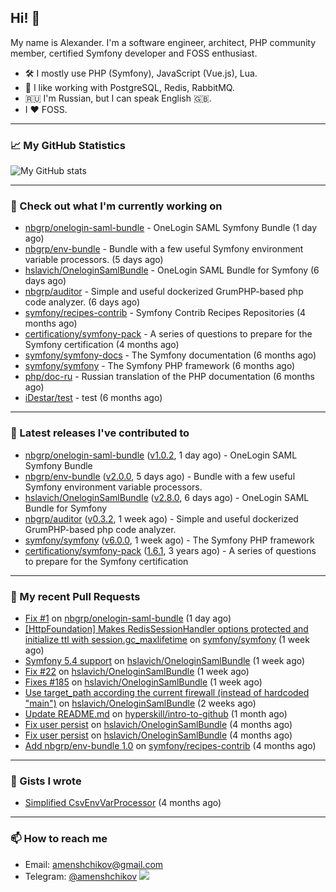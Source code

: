 ## Hi! 👋

My name is Alexander. I'm a software engineer, architect, PHP community member, certified Symfony developer and FOSS enthusiast.

* 🛠 I mostly use PHP (Symfony), JavaScript (Vue.js), Lua.
* 🧰 I like working with PostgreSQL, Redis, RabbitMQ.
* 🇷🇺 I'm Russian, but I can speak English 🇬🇧.
* I ♥ FOSS.

---

### 📈 My GitHub Statistics

![My GitHub stats](https://github-readme-stats.vercel.app/api?username=a-menshchikov&theme=calm&hide_title=true&show_icons=true)

[comment]: &lt;> (![Top Langs]&#40;https://github-readme-stats.vercel.app/api/top-langs/?username=a-menshchikov&theme=calm&hide_title=true&layout=compact&count_private=true&include_all_commits=true&langs_count=6&#41;)

---

### 👷 Check out what I'm currently working on

- [nbgrp/onelogin-saml-bundle](https://github.com/nbgrp/onelogin-saml-bundle) - OneLogin SAML Symfony Bundle (1 day ago)
- [nbgrp/env-bundle](https://github.com/nbgrp/env-bundle) - Bundle with a few useful Symfony environment variable processors. (5 days ago)
- [hslavich/OneloginSamlBundle](https://github.com/hslavich/OneloginSamlBundle) - OneLogin SAML Bundle for Symfony (6 days ago)
- [nbgrp/auditor](https://github.com/nbgrp/auditor) - Simple and useful dockerized GrumPHP-based php code analyzer. (6 days ago)
- [symfony/recipes-contrib](https://github.com/symfony/recipes-contrib) - Symfony Contrib Recipes Repositories (4 months ago)
- [certificationy/symfony-pack](https://github.com/certificationy/symfony-pack) - A series of questions to prepare for the Symfony certification (4 months ago)
- [symfony/symfony-docs](https://github.com/symfony/symfony-docs) - The Symfony documentation (6 months ago)
- [symfony/symfony](https://github.com/symfony/symfony) - The Symfony PHP framework (6 months ago)
- [php/doc-ru](https://github.com/php/doc-ru) - Russian translation of the PHP documentation (6 months ago)
- [iDestar/test](https://github.com/iDestar/test) - test (6 months ago)

---

### 🔭 Latest releases I've contributed to

- [nbgrp/onelogin-saml-bundle](https://github.com/nbgrp/onelogin-saml-bundle) ([v1.0.2](https://github.com/nbgrp/onelogin-saml-bundle/releases/tag/v1.0.2), 1 day ago) - OneLogin SAML Symfony Bundle
- [nbgrp/env-bundle](https://github.com/nbgrp/env-bundle) ([v2.0.0](https://github.com/nbgrp/env-bundle/releases/tag/v2.0.0), 5 days ago) - Bundle with a few useful Symfony environment variable processors.
- [hslavich/OneloginSamlBundle](https://github.com/hslavich/OneloginSamlBundle) ([v2.8.0](https://github.com/hslavich/OneloginSamlBundle/releases/tag/v2.8.0), 6 days ago) - OneLogin SAML Bundle for Symfony
- [nbgrp/auditor](https://github.com/nbgrp/auditor) ([v0.3.2](https://github.com/nbgrp/auditor/releases/tag/v0.3.2), 1 week ago) - Simple and useful dockerized GrumPHP-based php code analyzer.
- [symfony/symfony](https://github.com/symfony/symfony) ([v6.0.0](https://github.com/symfony/symfony/releases/tag/v6.0.0), 1 week ago) - The Symfony PHP framework
- [certificationy/symfony-pack](https://github.com/certificationy/symfony-pack) ([1.6.1](https://github.com/certificationy/symfony-pack/releases/tag/1.6.1), 3 years ago) - A series of questions to prepare for the Symfony certification

---

### 🔨 My recent Pull Requests

- [Fix #1](https://github.com/nbgrp/onelogin-saml-bundle/pull/2) on [nbgrp/onelogin-saml-bundle](https://github.com/nbgrp/onelogin-saml-bundle) (1 day ago)
- [[HttpFoundation] Makes RedisSessionHandler options protected and initialize ttl with session.gc_maxlifetime](https://github.com/symfony/symfony/pull/44343) on [symfony/symfony](https://github.com/symfony/symfony) (1 week ago)
- [Symfony 5.4 support](https://github.com/hslavich/OneloginSamlBundle/pull/189) on [hslavich/OneloginSamlBundle](https://github.com/hslavich/OneloginSamlBundle) (1 week ago)
- [Fix #22](https://github.com/hslavich/OneloginSamlBundle/pull/188) on [hslavich/OneloginSamlBundle](https://github.com/hslavich/OneloginSamlBundle) (1 week ago)
- [Fixes #185](https://github.com/hslavich/OneloginSamlBundle/pull/187) on [hslavich/OneloginSamlBundle](https://github.com/hslavich/OneloginSamlBundle) (1 week ago)
- [Use target_path according the current firewall (instead of hardcoded &#34;main&#34;)](https://github.com/hslavich/OneloginSamlBundle/pull/184) on [hslavich/OneloginSamlBundle](https://github.com/hslavich/OneloginSamlBundle) (2 weeks ago)
- [Update README.md](https://github.com/hyperskill/intro-to-github/pull/1432) on [hyperskill/intro-to-github](https://github.com/hyperskill/intro-to-github) (1 month ago)
- [Fix user persist](https://github.com/hslavich/OneloginSamlBundle/pull/180) on [hslavich/OneloginSamlBundle](https://github.com/hslavich/OneloginSamlBundle) (4 months ago)
- [Fix user persist](https://github.com/hslavich/OneloginSamlBundle/pull/179) on [hslavich/OneloginSamlBundle](https://github.com/hslavich/OneloginSamlBundle) (4 months ago)
- [Add nbgrp/env-bundle 1.0](https://github.com/symfony/recipes-contrib/pull/1177) on [symfony/recipes-contrib](https://github.com/symfony/recipes-contrib) (4 months ago)

---

### 📓 Gists I wrote

- [Simplified CsvEnvVarProcessor](https://gist.github.com/08650c7b76154eb00c18d093e5087f0b) (4 months ago)

---

### 📫 How to reach me

- Email: [amenshchikov@gmail.com](mailto://amenshchikov@gmail.com)
- Telegram: [@amenshchikov](https://t.me/amenshchikov)
![](https://hit.yhype.me/github/profile?user_id=2580489)